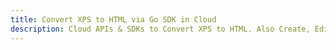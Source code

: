 ---title: Convert XPS to HTML via Go SDK in Clouddescription: Cloud APIs & SDKs to Convert XPS to HTML. Also Create, Edit & Render Microsoft Word & OpenOffice documents in the Cloud.---